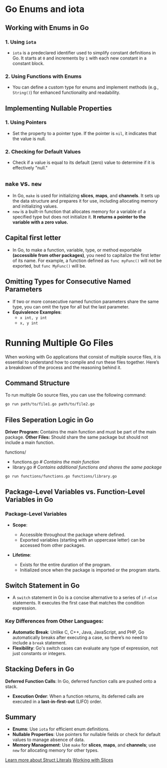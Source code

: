 # Go Enums and iota

## Working with Enums in Go

### 1. Using `iota`
- `iota` is a predeclared identifier used to simplify constant definitions in Go. It starts at `0` and increments by `1` with each new constant in a constant block.

### 2. Using Functions with Enums
- You can define a custom type for enums and implement methods (e.g., `String()`) for enhanced functionality and readability.

## Implementing Nullable Properties

### 1. Using Pointers
- Set the property to a pointer type. If the pointer is `nil`, it indicates that the value is null.

### 2. Checking for Default Values
- Check if a value is equal to its default (zero) value to determine if it is effectively "null."

## `make` vs. `new`
* In Go, `make` is used for initializing **slices**, **maps**, and **channels**. It sets up the data structure and prepares it for use, including allocating memory and initializing values.
* `new` is a built-in function that allocates memory for a variable of a specified type but does not initialize it. **It returns a pointer to the variable with a zero value.**

## Capital first letter
-  In Go, to make a function, variable, type, or method exportable **(accessible from other packages)**, you need to capitalize the first letter of its name. For example, a function defined as `func myFunc()` will not be exported, but `func MyFunc()` will be.

## Omitting Types for Consecutive Named Parameters

* If two or more consecutive named function parameters share the same type, you can omit the type for all but the last parameter.
* **Equivalence Examples**:
  * `x int, y int`
  * `x, y int`

# Running Multiple Go Files

When working with Go applications that consist of multiple source files, it is essential to understand how to compile and run these files together. Here’s a breakdown of the process and the reasoning behind it.

## Command Structure

To run multiple Go source files, you can use the following command:

```bash
go run path/to/file1.go path/to/file2.go
```

## Files Seperation Logic in Go
**Driver Program:** Contains the main function and must be part of the main package.
**Other Files:** Should share the same package but should not include a main function.


functions/
- functions.go           *# Contains the main function*
- library.go             *# Contains additional functions and shares the same package*

``` bash
go run functions/functions.go functions/library.go
```

## Package-Level Variables vs. Function-Level Variables in Go

### Package-Level Variables
- **Scope**: 
  - Accessible throughout the package where defined.
  - Exported variables (starting with an uppercase letter) can be accessed from other packages.
  
- **Lifetime**: 
  - Exists for the entire duration of the program.
  - Initialized once when the package is imported or the program starts.

## Switch Statement in Go

- A `switch` statement in Go is a concise alternative to a series of `if-else` statements. It executes the first case that matches the condition expression.

### Key Differences from Other Languages:
- **Automatic Break**: Unlike C, C++, Java, JavaScript, and PHP, Go automatically breaks after executing a case, so there’s no need to include a `break` statement.
- **Flexibility**: Go's switch cases can evaluate any type of expression, not just constants or integers.

## Stacking Defers in Go
 **Deferred Function Calls**: In Go, deferred function calls are pushed onto a stack.
- **Execution Order**: When a function returns, its deferred calls are executed in a **last-in-first-out** (LIFO) order.

## Summary
- **Enums**: Use `iota` for efficient enum definitions.
- **Nullable Properties**: Use pointers for nullable fields or check for default values to manage absence of data.
- **Memory Management**: Use `make` for **slices**, **maps**, and **channels**; use `new` for allocating memory for other types.



[Learn more about Struct Literals](https://go.dev/tour/moretypes/5)
[Working with Slices](https://go.dev/tour/moretypes/15)
